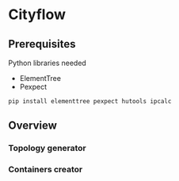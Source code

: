 # Cityflow

## Prerequisites

Python libraries needed

* ElementTree
* Pexpect

```
pip install elementtree pexpect hutools ipcalc
```

## Overview
### Topology generator

### Containers creator
